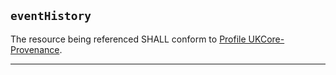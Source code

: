 ## `eventHistory`

The resource being referenced SHALL conform to [Profile UKCore-Provenance](https://simplifier.net/hl7fhirukcorer4/ukcore-provenance).

---
